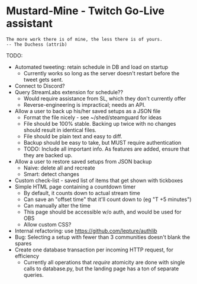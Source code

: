 Mustard-Mine - Twitch Go-Live assistant
=======================================

    The more work there is of mine, the less there is of yours.
    -- The Duchess (attrib)

TODO:

* Automated tweeting: retain schedule in DB and load on startup
  - Currently works so long as the server doesn't restart before the
    tweet gets sent.
* Connect to Discord?
* Query StreamLabs extension for schedule??
  - Would require assistance from SL, which they don't currently offer
  - Reverse-engineering is impractical; needs an API.
* Allow a user to back up his/her saved setups as a JSON file
  - Format the file nicely - see ~/shed/steamguard for ideas
  - File should be 100% stable. Backing up twice with no changes
    should result in identical files.
  - File should be plain text and easy to diff.
  - Backup should be easy to take, but MUST require authentication
  - TODO: Include all important info. As features are added, ensure
    that they are backed up.
* Allow a user to restore saved setups from JSON backup
  - Naive: delete all and recreate
  - Smart: detect changes
* Custom check-list - saved list of items that get shown with tickboxes
* Simple HTML page containing a countdown timer
  - By default, it counts down to actual stream time
  - Can save an "offset time" that it'll count down to (eg "T +5 minutes")
  - Can manually alter the time
  - This page should be accessible w/o auth, and would be used for OBS
  - Allow custom CSS?
* Internal refactoring: use https://github.com/lepture/authlib
* Bug: Selecting a setup with fewer than 3 communities doesn't blank the spares
* Create one database transaction per incoming HTTP request, for efficiency
  - Currently all operations that *require* atomicity are done with single
    calls to database.py, but the landing page has a ton of separate queries.
